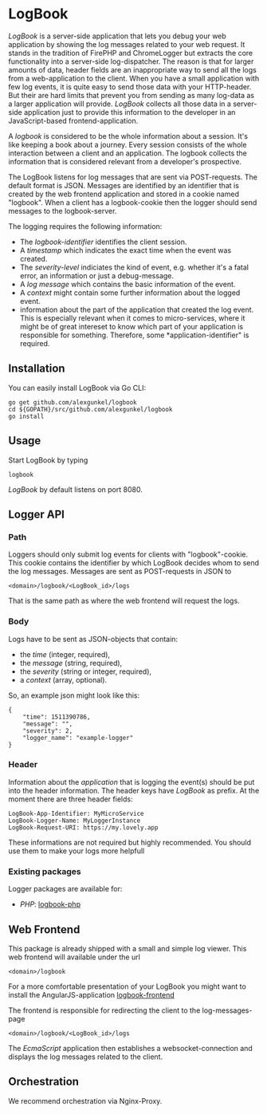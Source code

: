 # LogBook

*LogBook* is a server-side application that lets you debug your web application by showing
the log messages related to your web request. It stands in the tradition of FirePHP and
ChromeLogger but extracts the core functionality into a server-side log-dispatcher.
The reason is that for larger amounts of data, header fields are an inappropriate way to send
all the logs from a web-application to the client. When you have a small application with
few log events, it is quite easy to send those data with your HTTP-header. But their are hard
limits that prevent you from sending as many log-data as a larger application will provide. *LogBook*
collects all those data in a server-side application just to provide this information to the
developer in an JavaScript-based frontend-application.

A *logbook* is considered to be the whole information about a session. It's like keeping a book about
a journey. Every session consists of the whole interaction between a client and an application.
The logbook collects the information that is considered relevant from a developer's prospective.

The LogBook listens for log messages that are sent via POST-requests. The default format is JSON. Messages are
identified by an identifier that is created by the web frontend application and stored in a cookie named "logbook".
When a client has a logbook-cookie then the logger should send messages to the logbook-server.

The logging requires the following information:
* The *logbook-identifier* identifies the client session.
* A *timestamp* which indicates the exact time when the event was created.
* The *severity-level* indiciates the kind of event, e.g. whether it's a fatal error, an information
or just a debug-message.
* A *log message* which contains the basic information of the event.
* A *context* might contain some further information about the logged event.
* information about the part of the application that created the log event. This is especially
relevant when it comes to micro-services, where it might be of great intereset to know which
part of your application is responsible for something. Therefore, some *application-identifier"
is required.

## Installation
You can easily install LogBook via Go CLI:

    go get github.com/alexgunkel/logbook
    cd ${GOPATH}/src/github.com/alexgunkel/logbook
    go install

## Usage
Start LogBook by typing

    logbook

*LogBook* by default listens on port 8080.

## Logger API
### Path
Loggers should only submit log events for clients with "logbook"-cookie. This cookie contains the identifier by which
LogBook decides whom to send the log messages. Messages are sent as POST-requests in JSON to

    <domain>/logbook/<LogBook_id>/logs

That is the same path as where the web frontend will request the logs.

### Body
Logs have to be sent as JSON-objects that contain:
* the *time* (integer, required),
* the *message* (string, required),
* the *severity* (string or integer, required),
* a *context* (array, optional).

So, an example json might look like this:

    {
        "time": 1511390786,
        "message": "",
        "severity": 2,
        "logger_name": "example-logger"
    }

### Header
Information about the *application* that is logging the event(s) should be put into the header
information. The header keys have *LogBook* as prefix. At the moment there are three header
fields:

    LogBook-App-Identifier: MyMicroService
    LogBook-Logger-Name: MyLoggerInstance
    LogBook-Request-URI: https://my.lovely.app

These informations are not required but highly recommended. You should use them to make your
logs more helpfull

### Existing packages

Logger packages are available for:
* *PHP*: [logbook-php](https://github.com/axel-kummer/logbook-php)

## Web Frontend
This package is already shipped with a small and simple log viewer.
This web frontend will available under the url

    <domain>/logbook

For a more comfortable presentation of your LogBook you might want to
install the AngularJS-application
[logbook-frontend](https://github.com/XenosEleatikos/logbook-frontend)

The frontend is responsible for redirecting the client to the log-messages-page

    <domain>/logbook/<LogBook_id>/logs

The *EcmaScript* application then establishes a websocket-connection and displays the log messages related to the client.

## Orchestration
We recommend orchestration via Nginx-Proxy.
